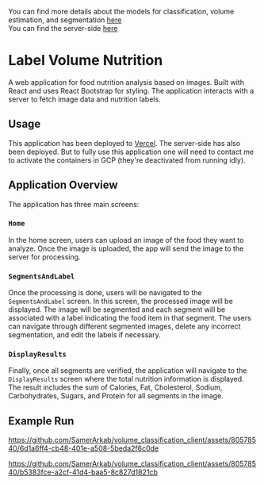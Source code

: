 You can find more details about the models for classification, volume estimation, and segmentation [here](https://github.com/SamerArkab/Final_Proj_Volume_Classification)<br>
 You can find the server-side [here](https://github.com/SamerArkab/volume_classification_server)
 
 # Label Volume Nutrition

A web application for food nutrition analysis based on images. Built with React and uses React Bootstrap for styling. The application interacts with a server to fetch image data and nutrition labels.

## Usage

This application has been deployed to [Vercel](https://volume-classification-client.vercel.app/).
The server-side has also been deployed. But to fully use this application one will need to contact me to activate the containers in GCP (they're deactivated from running idly).

## Application Overview

The application has three main screens:

### `Home`

In the home screen, users can upload an image of the food they want to analyze. Once the image is uploaded, the app will send the image to the server for processing.

### `SegmentsAndLabel`

Once the processing is done, users will be navigated to the `SegmentsAndLabel` screen. In this screen, the processed image will be displayed. The image will be segmented and each segment will be associated with a label indicating the food item in that segment. The users can navigate through different segmented images, delete any incorrect segmentation, and edit the labels if necessary.

### `DisplayResults`

Finally, once all segments are verified, the application will navigate to the `DisplayResults` screen where the total nutrition information is displayed. The result includes the sum of Calories, Fat, Cholesterol, Sodium, Carbohydrates, Sugars, and Protein for all segments in the image.

## Example Run

https://github.com/SamerArkab/volume_classification_client/assets/80578540/6d1a6ff4-cb48-401e-a508-5beda2f6c0de


https://github.com/SamerArkab/volume_classification_client/assets/80578540/b5383fce-a2cf-41d4-baa5-8c827d1821cb


